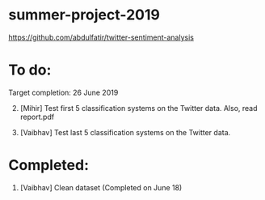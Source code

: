 # summer-project-2019

https://github.com/abdulfatir/twitter-sentiment-analysis

# To do:

Target completion: 26 June 2019

2. [Mihir] Test first 5 classification systems on the Twitter data. Also, read report.pdf

3. [Vaibhav] Test last 5 classification systems on the Twitter data.

# Completed:

1. [Vaibhav] Clean dataset (Completed on June 18)









